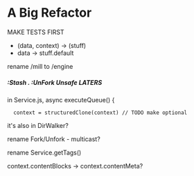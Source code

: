 # A Big Refactor

MAKE TESTS FIRST

- (data, context) -> (stuff)
- data -> stuff.default

rename /mill to /engine

##### :Stash . :UnFork Unsafe LATERS

in Service.js, async executeQueue() {

      context = structuredClone(context) // TODO make optional

it's also in DirWalker?

rename Fork/Unfork - multicast?

rename Service.getTags()

context.contentBlocks -> context.contentMeta?
